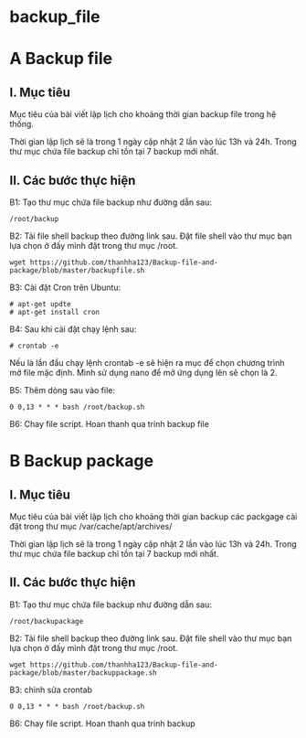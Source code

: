 backup_file
===========
# A Backup file
## I. Mục tiêu 
  Mục tiêu của bài viết lập lịch cho khoảng thời gian backup file trong hệ thống. 
  
  Thời gian lập lịch sẽ là trong 1 ngày cập nhật 2 lần vào lúc 13h và 24h. Trong thư mục chứa file backup chỉ tồn tại 7 backup mới nhất.

## II. Các bước thực hiện
  B1: Tạo thư mục chứa file backup như đường dẫn sau: 
  
    /root/backup
  
  B2: Tải file shell backup theo đường link sau. Đặt file shell vào thư mục bạn lựa chọn ở đấy mình đặt trong thư mục /root. 
  
    wget https://github.com/thanhha123/Backup-file-and-package/blob/master/backupfile.sh
  
  
  B3: Cài đặt Cron trên Ubuntu: 

    # apt-get updte 
    # apt-get install cron 
  
  B4: Sau khi cài đặt chạy lệnh sau: 
  
    # crontab -e 
  
  Nếu là lần đầu chạy lệnh    crontab -e sẽ hiện ra mục để chọn chương trình mở file mậc định. Mình sử dụng nano để mở ứng dụng lên sẽ chọn là 2. 
  
  B5: Thêm dòng sau vào file: 
  
    0 0,13 * * * bash /root/backup.sh 
    
  B6: Chay file script. Hoan thanh qua trinh backup file

# B Backup package

## I. Mục tiêu 
  Mục tiêu của bài viết lập lịch cho khoảng thời gian backup các packgage cài đặt trong thư mục /var/cache/apt/archives/
  
  Thời gian lập lịch sẽ là trong 1 ngày cập nhật 2 lần vào lúc 13h và 24h. Trong thư mục chứa file backup chỉ tồn tại 7 backup mới nhất.

## II. Các bước thực hiện
  B1: Tạo thư mục chứa file backup như đường dẫn sau: 
  
    /root/backupackage
  
  B2: Tải file shell backup theo đường link sau. Đặt file shell vào thư mục bạn lựa chọn ở đấy mình đặt trong thư mục /root. 
  
    wget https://github.com/thanhha123/Backup-file-and-package/blob/master/backuppackage.sh
  
  B3: chỉnh sửa crontab
  
    0 0,13 * * * bash /root/backup.sh 
    
  B6: Chay file script. Hoan thanh qua trinh backup 

